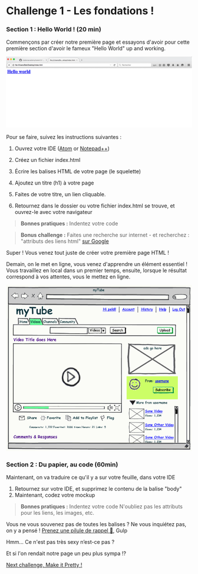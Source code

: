 Challenge 1 - Les fondations !
================

### Section 1 : Hello World ! (20 min)
Commençons par créer notre première page et essayons d'avoir pour cette première section d'avoir le fameux "Hello World" up and working.

![hello world image](https://raw.githubusercontent.com/makersacademy/taster2.0/master/assets/images/HTML%20Challenge/Hello%20world.png)

Pour se faire, suivez les instructions suivantes :

1. Ouvrez votre IDE ([Atom](https://atom.io/ "Atom.io") or [Notepad++](https://notepad-plus-plus.org/download/v6.9.1.html "Notepad++"))

2. Créez un fichier index.html

3. Écrire les balises HTML de votre page (le squelette)

4. Ajoutez un titre (h1) à votre page

5. Faites de votre titre, un lien cliquable.

6. Retournez dans le dossier ou votre fichier index.html se trouve, et ouvrez-le avec votre navigateur

> **Bonnes pratiques :**
Indentez votre code

> **Bonus challenge :**
Faites une recherche sur internet - et recherchez : "attributs des liens html" [sur Google](https://google.fr/ "Google")

Super ! Vous venez tout juste de créer votre première page HTML !

Demain, on le met en ligne, vous venez d'apprendre un élément essentiel ! Vous travaillez en local dans un premier temps, ensuite, lorsque le résultat correspond à vos attentes, vous le mettez en ligne.                                         

![hello world image](https://raw.githubusercontent.com/makersacademy/taster2.0/master/assets/images/HTML%20Challenge/mockup%20example.gif)

### Section 2 : Du papier, au code (60min)

Maintenant, on va traduire ce qu'il y a sur votre feuille, dans votre IDE

1. Retournez sur votre IDE, et supprimez le contenu de la balise "body"
2. Maintenant, codez votre mockup

> **Bonnes pratiques :**
Indentez votre code
N'oubliez pas les attributs pour les liens, les images, etc.


Vous ne vous souvenez pas de toutes les balises ? Ne vous inquiétez pas, on y a pensé ! [Prenez une pilule de rappel :pill:](https://github.com/makersacademy/taster2.0/blob/master/assets/pills/html.md "Taster v2"), Gulp

Hmm... Ce n'est pas très sexy n’est-ce pas ?

Et si l'on rendait notre page un peu plus sympa !?


[Next challenge, Make it Pretty !](https://github.com/Coding-Days/coding-days/blob/master/challenge_2.md "Challenge 2")

